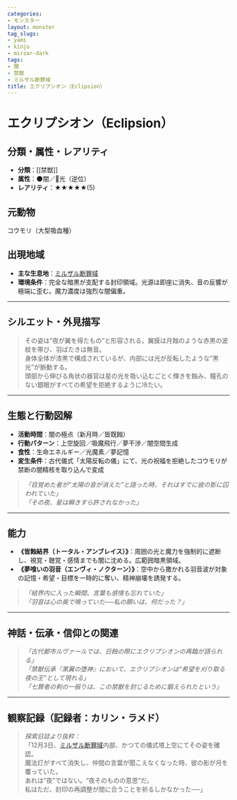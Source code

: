 ```yaml
---
categories:
- モンスター
layout: monster
tag_slugs:
- yami
- kinju
- mirzar-dark
tags:
- 闇
- 禁獣
- ミルザル断罪域
title: エクリプシオン（Eclipsion）
---
```


# エクリプシオン（Eclipsion）

## 分類・属性・レアリティ
* **分類**：[[禁獣]]
* **属性**：🌑闇／🌟光（逆位）
* **レアリティ**：★★★★★(5)

## 元動物
コウモリ（大型吸血種）

## 出現地域
* **主な生息地**：[ミルザル断罪域](../place/mirzar_dark.md)
* **環境条件**：完全な暗黒が支配する封印領域。光源は即座に消失、音の反響が極端に歪む。魔力濃度は強烈な闇偏重。

---

## シルエット・外見描写
> その姿は“夜が翼を得たもの”と形容される。翼膜は月蝕のような赤黒の波紋を帯び、羽ばたきは無音。  
> 身体全体が漆黒で構成されているが、内部には光が反転したような“黒光”が脈動する。  
> 頭部から伸びる角状の器官は星の光を吸い込むごとく輝きを蝕み、瞳孔のない銀眼がすべての希望を拒絶するように冷たい。

---

## 生態と行動図解
* **活動時間**：闇の極点（新月時／皆既蝕）
* **行動パターン**：上空旋回／吸魔飛行／夢干渉／闇空間生成
* **食性**：生命エネルギー／光魔素／夢記憶
* **変生条件**：古代儀式「太陽反転の儀」にて、光の祝福を拒絶したコウモリが禁断の闇精核を取り込んで変成

> *「目覚めた者が“太陽の音が消えた”と語った時、それはすでに彼の影に囚われていた」*  
> *「その夜、星は瞬きすら許されなかった」*

---

## 能力
* **《皆蝕結界（トータル・アンブレイス）》**：周囲の光と魔力を強制的に遮断し、視覚・聴覚・感情までも闇に沈める。広範囲暗黒領域。
* **《夢喰いの羽音（エンヴィ・ノクターン）》**：空中から撒かれる羽音波が対象の記憶・希望・目標を一時的に奪い、精神崩壊を誘発する。

> *「結界内に入った瞬間、言葉も感情も忘れていた」*  
> *「羽音は心の奥で鳴っていた──私の願いは、何だった？」*

---

## 神話・伝承・信仰との関連
> *「古代都市ルヴァールでは、日蝕の際にエクリプシオンの再臨が語られる」*  
> *「禁獣伝承『黒翼の堕神』において、エクリプシオンは“希望を刈り取る夜の王”として現れる」*  
> *「七賢者の剣の一振りは、この禁獣を封じるために鍛えられたという」*

---

## 観察記録（記録者：カリン・ラメド）

> *探索日誌より抜粋：*  
> 「12月3日、[ミルザル断罪域](../place/mirzar_dark.md)内部、かつての儀式塔上空にてその姿を確認。  
> 魔法灯がすべて消失し、仲間の言葉が聞こえなくなった時、彼の影が月を覆っていた。  
> あれは“夜”ではない。“夜そのものの意思”だ。  
> 私はただ、封印の再調整が間に合うことを祈るしかなかった──」